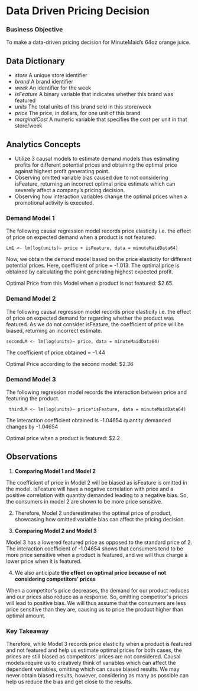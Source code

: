 # Data Driven Pricing Decision

### Business Objective 
To make a data-driven pricing decision for MinuteMaid’s 64oz orange juice. 

## Data Dictionary 
- _store_ A unique store identifier
- _brand_ A brand identifier
- _week_ An identifier for the week
- _isFeature_ A binary variable that indicates whether this brand was featured
- _units_ The total units of this brand sold in this store/week
- _price_ The price, in dollars, for one unit of this brand
- _marginalCost_ A numeric variable that specifies the cost per unit in that store/week 

## Analytics Concepts 
-	Utilize 3 causal models to estimate demand models thus estimating profits for different potential prices and obtaining the optimal price against highest profit generating point.
-	Observing omitted variable bias caused due to not considering isFeature, returning an incorrect optimal price estimate which can severely affect a company’s pricing decision.
-	Observing how interaction variables change the optimal prices when a promotional activity is executed.

### Demand Model 1

The following causal regression model records price elasticity i.e. the effect of price on expected demand when a product is not featured. 

`Lm1 <- lm(log(units)~ price + isFeature, data = minuteMaidData64)`

Now, we obtain the demand model based on the price elasticity for different potential prices. Here, coefficient of price = -1.013.
The optimal price is obtained by calculating the point generating highest expected profit.

Optimal Price from this Model when a product is not featured: $2.65.

### Demand Model 2
The following causal regression model records price elasticity i.e. the effect of price on expected demand for regarding whether the product was featured. As we do not consider isFeature, the coefficient of price will be biased, returning an incorrect estimate.

`secondLM <- lm(log(units)~ price, data = minuteMaidData64)`

The coefficient of price obtained = -1.44

Optimal Price according to the second model: $2.36

### Demand Model 3
The following regression model records the interaction between price and featuring the product.

` thirdLM <- lm(log(units)~ price*isFeature, data = minuteMaidData64)`

The interaction coefficient obtained is -1.04654 quantity demanded changes by -1.04654

Optimal price when a product is featured: $2.2

## Observations
1.	**Comparing Model 1 and Model 2**

The coefficient of price in Model 2 will be biased as isFeature is omitted in the model. isFeature will have a negative correlation with price and a positive correlation with quantity demanded leading to a negative bias. So, the consumers in model 2 are shown to be more price sensitive. 

2.	Therefore, Model 2 underestimates the optimal price of product, showcasing how omitted variable bias can affect the pricing decision.

3.	**Comparing Model 2 and Model 3**

Model 3 has a lowered featured price as opposed to the standard price of 2. The interaction coefficient of -1.04654 shows that consumers tend to be more price sensitive when a product is featured, and we will thus charge a lower price when it is featured.

4.	We also anticipate **the effect on optimal price because of not considering competitors’ prices**

When a competitor's price decreases, the demand for our product reduces and our prices also reduce as a response. So, omitting competitor's prices will lead to positive bias. We will thus assume that the consumers are less price sensitive than they are, causing us to price the product higher than optimal amount.

### Key Takeaway 
Therefore, while Model 3 records price elasticity when a product is featured and not featured and help us estimate optimal prices for both cases, the prices are still biased as competitors’ prices are not considered. Causal models require us to creatively think of variables which can affect the dependent variables, omitting which can cause biased results. We may never obtain biased results, however, considering as many as possible can help us reduce the bias and get close to the results.
